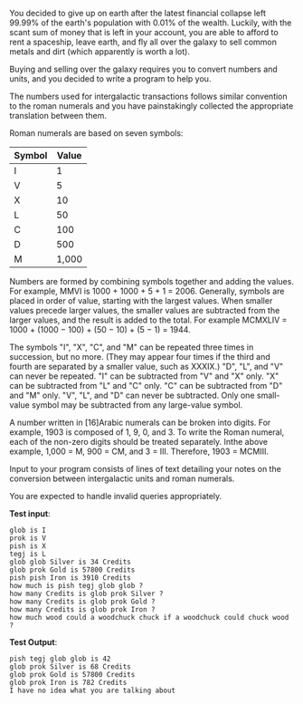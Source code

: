 You decided to give up on earth after the latest financial collapse left 99.99%
of the earth's
population with 0.01% of the wealth. Luckily, with the scant sum of money that
is left in your
account, you are able to afford to rent a spaceship, leave earth, and fly all
over the galaxy to sell
common metals and dirt (which apparently is worth a lot).

Buying and selling over the galaxy requires you to convert numbers and units,
and you decided
to write a program to help you.

The numbers used for intergalactic transactions follows similar convention to
the roman
numerals and you have painstakingly collected the appropriate translation
between them.

Roman numerals are based on seven symbols:

|Symbol | Value |
|-------|-------|
|I|1|
|V| 5|
|X| 10|
|L| 50|
|C| 100|
|D| 500|
|M| 1,000|
Numbers are formed by combining symbols together and adding the values. For
example, MMVI
is 1000 + 1000 + 5 + 1 = 2006. Generally, symbols are placed in order of value,
starting with the
largest values. When smaller values precede larger values, the smaller values
are subtracted
from the larger values, and the result is added to the total. For example
MCMXLIV = 1000 +
(1000 − 100) + (50 − 10) + (5 − 1) = 1944.

The symbols "I", "X", "C", and "M" can be repeated three times in succession,
but no more. (They
may appear four times if the third and fourth are separated by a smaller value,
such as XXXIX.)
"D", "L", and "V" can never be repeated.
"I" can be subtracted from "V" and "X" only. "X" can be subtracted from "L" and
"C" only. "C" can
be subtracted from "D" and "M" only. "V", "L", and "D" can never be subtracted.
Only one small-value symbol may be subtracted from any large-value symbol.

A number written in [16]Arabic numerals can be broken into digits. For example,
1903 is
composed of 1, 9, 0, and 3. To write the Roman numeral, each of the non-zero
digits should be
treated separately. Inthe above example, 1,000 = M, 900 = CM, and 3 = III.
Therefore, 1903 =
MCMIII.

Input to your program consists of lines of text detailing your notes on the
conversion between
intergalactic units and roman numerals.

You are expected to handle invalid queries appropriately.

__Test input__:  
```
glob is I  
prok is V  
pish is X  
tegj is L  
glob glob Silver is 34 Credits  
glob prok Gold is 57800 Credits  
pish pish Iron is 3910 Credits  
how much is pish tegj glob glob ?  
how many Credits is glob prok Silver ?  
how many Credits is glob prok Gold ?  
how many Credits is glob prok Iron ?  
how much wood could a woodchuck chuck if a woodchuck could chuck wood ?
```

__Test Output__:
```
pish tegj glob glob is 42  
glob prok Silver is 68 Credits  
glob prok Gold is 57800 Credits  
glob prok Iron is 782 Credits  
I have no idea what you are talking about
```
